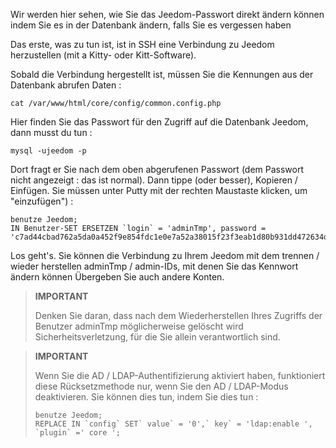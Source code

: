 Wir werden hier sehen, wie Sie das Jeedom-Passwort direkt ändern können
indem Sie es in der Datenbank ändern, falls Sie es vergessen haben 

Das erste, was zu tun ist, ist in SSH eine Verbindung zu Jeedom herzustellen (mit a
Kitty- oder Kitt-Software).

Sobald die Verbindung hergestellt ist, müssen Sie die Kennungen aus der Datenbank abrufen
Daten :

``` {.bash}
cat /var/www/html/core/config/common.config.php
```

Hier finden Sie das Passwort für den Zugriff auf die Datenbank
Jeedom, dann musst du tun :

``` {.bash}
mysql -ujeedom -p
```

Dort fragt er Sie nach dem oben abgerufenen Passwort (dem Passwort
nicht angezeigt : das ist normal). Dann tippe (oder besser),
Kopieren / Einfügen. Sie müssen unter Putty mit der rechten Maustaste klicken, um "einzufügen") :

``` {.bash}
benutze Jeedom;
IN Benutzer-SET ERSETZEN `login` = 'adminTmp', password = 'c7ad44cbad762a5da0a452f9e854fdc1e0e7a52a38015f23f3eab1d80b931dd472634dfac71cd34ebc35d16ab7fb8a90c81fc
```

Los geht's. Sie können die Verbindung zu Ihrem Jeedom mit dem trennen / wieder herstellen
adminTmp / admin-IDs, mit denen Sie das Kennwort ändern können
Übergeben Sie auch andere Konten.

>**IMPORTANT**
>
>Denken Sie daran, dass nach dem Wiederherstellen Ihres Zugriffs der Benutzer adminTmp möglicherweise gelöscht wird
Sicherheitsverletzung, für die Sie allein verantwortlich sind.

>**IMPORTANT**
>
> Wenn Sie die AD / LDAP-Authentifizierung aktiviert haben, funktioniert diese Rücksetzmethode nur, wenn Sie den AD / LDAP-Modus deaktivieren. Sie können dies tun, indem Sie dies tun : 
>``` {.bash}
>benutze Jeedom;
>REPLACE IN `config` SET` value` = '0',` key` = 'ldap:enable ', `plugin` =' core ';
>```
